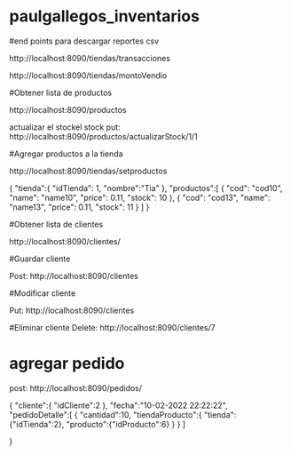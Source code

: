# paulgallegos_inventarios

#end points para descargar reportes csv

http://localhost:8090/tiendas/transacciones

http://localhost:8090/tiendas/montoVendio

#Obtener lista de productos 

http://localhost:8090/productos

actualizar el stockel stock 
put: 
http://localhost:8090/productos/actualizarStock/1/1

#Agregar productos a la tienda

http://localhost:8090/tiendas/setproductos

{
    "tienda":{
        "idTienda": 1,
        "nombre":"Tia"
        },
    "productos":[
         {
        "cod": "cod10",
        "name": "name10",
        "price": 0.11,
        "stock": 10
        },
        {
        "cod": "cod13",
        "name": "name13",
        "price": 0.11,
        "stock": 11
        }
    ]
}


#Obtener lista de clientes

http://localhost:8090/clientes/

#Guardar cliente

Post: 
http://localhost:8090/clientes



#Modificar cliente

Put:
http://localhost:8090/clientes

#Eliminar cliente
Delete:
http://localhost:8090/clientes/7

# agregar pedido 
post: 
http://localhost:8090/pedidos/

{
    "cliente":{
        "idCliente":2
    },
    "fecha":"10-02-2022 22:22:22",
    "pedidoDetalle":[
        {
            "cantidad":10,
            "tiendaProducto":{
                "tienda": {"idTienda":2},
                "producto":{"idProducto":6}
            }
        }
    ]

}












